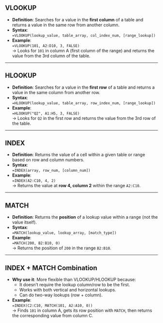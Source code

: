 
## VLOOKUP
- **Definition**: Searches for a value in the **first column** of a table and returns a value in the same row from another column.
- **Syntax**:  
  `=VLOOKUP(lookup_value, table_array, col_index_num, [range_lookup])`
- **Example**:  
  `=VLOOKUP(101, A2:D10, 3, FALSE)`  
  → Looks for `101` in column A (first column of the range) and returns the value from the 3rd column of the table.

---

## HLOOKUP
- **Definition**: Searches for a value in the **first row** of a table and returns a value in the same column from another row.
- **Syntax**:  
  `=HLOOKUP(lookup_value, table_array, row_index_num, [range_lookup])`
- **Example**:  
  `=HLOOKUP("Q2", A1:H5, 3, FALSE)`  
  → Looks for `Q2` in the first row and returns the value from the 3rd row of the table.

---

## INDEX
- **Definition**: Returns the value of a cell within a given table or range based on row and column numbers.
- **Syntax**:  
  `=INDEX(array, row_num, [column_num])`
- **Example**:  
  `=INDEX(A2:C10, 4, 2)`  
  → Returns the value at **row 4, column 2** within the range `A2:C10`.

---

## MATCH
- **Definition**: Returns the **position** of a lookup value within a range (not the value itself).
- **Syntax**:  
  `=MATCH(lookup_value, lookup_array, [match_type])`
- **Example**:  
  `=MATCH(200, B2:B10, 0)`  
  → Returns the position of `200` in the range `B2:B10`.

---

## INDEX + MATCH Combination
- **Why use it**: More flexible than VLOOKUP/HLOOKUP because:
  - It doesn’t require the lookup column/row to be the first.
  - Works with both vertical and horizontal lookups.
  - Can do two-way lookups (row + column).
- **Example**:  
  `=INDEX(C2:C10, MATCH(101, A2:A10, 0))`  
  → Finds `101` in column A, gets its row position with `MATCH`, then returns the corresponding value from column C.
